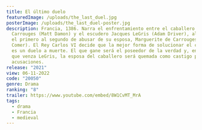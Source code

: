 ```yaml
---
title: El último duelo
featuredImage: /uploads/the_last_duel.jpg
posterImage: /uploads/the_last_duel-poster.jpg
description: Francia, 1386. Narra el enfrentamiento entre el caballero Jean de
  Carrouges (Matt Damon) y el escudero Jacques LeGris (Adam Driver), al acusar
  el primero al segundo de abusar de su esposa, Marguerite de Carrouges (Jodie
  Comer). El Rey Carlos VI decide que la mejor forma de solucionar el conflicto
  es un duelo a muerte. El que gane será el poseedor de la verdad y, en caso de
  que venza LeGris, la esposa del caballero será quemada como castigo por falsas
  acusaciones.
release: "2021"
view: 06-11-2022
code: "20050"
genre: Drama
ranking: "8"
trailer: https://www.youtube.com/embed/8W1CvMT_MrA
tags:
  - drama
  - Francia
  - medieval
---
```

